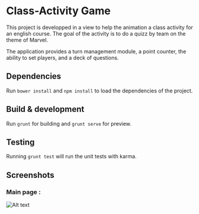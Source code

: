 # Class-Activity Game

This project is developped in a view to help the animation a class activity for an english course.
The goal of the activity is to do a quizz by team on the theme of Marvel.

The application provides a turn management module, a point counter, the ability to set players, and a deck of questions.

## Dependencies

Run `bower install` and `npm install` to load the dependencies of the project.

## Build & development

Run `grunt` for building and `grunt serve` for preview.

## Testing

Running `grunt test` will run the unit tests with karma.


## Screenshots
### Main page :
![Alt text](/app/images/main.png?raw=true "Main page of the game")